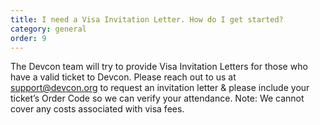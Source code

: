 ```yaml
---
title: I need a Visa Invitation Letter. How do I get started?
category: general
order: 9
---
```


The Devcon team will try to provide Visa Invitation Letters for those who have a valid ticket to Devcon. Please reach out to us at support@devcon.org to request an invitation letter & please include your ticket’s Order Code so we can verify your attendance. Note: We cannot cover any costs associated with visa fees.
